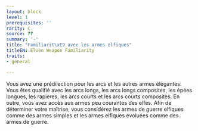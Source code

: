 ```yaml
---
layout: block
level: 1
prerequisites: ''
rarity: C
source: ??
summary: '-'
title: "Familiarit\xE9 avec les armes elfiques"
titleEN: Elven Weapon Familiarity
traits:
- general

---
```


<p>Vous avez une prédilection pour les arcs et les autres armes élégantes. Vous êtes qualifié avec les arcs longs, les arcs longs composites, les épées longues, les rapières, les arcs courts et les arcs courts composites. En outre, vous avez accès aux armes peu courantes des elfes. Afin de déterminer votre maîtrise, vous considérez les armes de guerre elfiques comme des armes simples et les armes elfiques évoluées comme des armes de guerre.</p>
